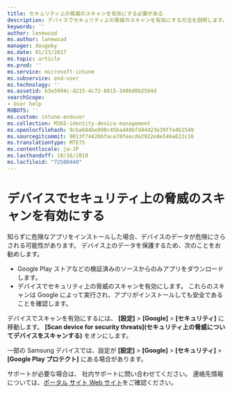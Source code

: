 ```yaml
---
title: セキュリティ上の脅威のスキャンを有効にする必要がある
description: デバイスでセキュリティ上の脅威のスキャンを有効にする方法を説明します。
keywords: ''
author: lenewsad
ms.author: lanewsad
manager: dougeby
ms.date: 01/23/2017
ms.topic: article
ms.prod: ''
ms.service: microsoft-intune
ms.subservice: end-user
ms.technology: ''
ms.assetid: b3e5994c-d215-4c72-8915-349bd0b2504d
searchScope:
- User help
ROBOTS: ''
ms.custom: intune-enduser
ms.collection: M365-identity-device-management
ms.openlocfilehash: 9cba684be990c45bad48bfd44423e39ffe4b1549
ms.sourcegitcommit: 9013f7442bbface78feecde2922e8e546a622c16
ms.translationtype: MTE75
ms.contentlocale: ja-JP
ms.lasthandoff: 10/16/2019
ms.locfileid: "72500440"
---
```

# <a name="enable-security-threat-scans-on-your-device"></a>デバイスでセキュリティ上の脅威のスキャンを有効にする 
知らずに危険なアプリをインストールした場合、デバイスのデータが危険にさらされる可能性があります。 デバイス上のデータを保護するため、次のことをお勧めします。 

* Google Play ストアなどの検証済みのソースからのみアプリをダウンロードします。  
* デバイスでセキュリティ上の脅威のスキャンを有効にします。 これらのスキャンは Google によって実行され、アプリがインストールしても安全であることを確認します。  

デバイスでスキャンを有効にするには、 **[設定]**  >  **[Google]**  >  **[セキュリティ]** に移動します。 **[Scan device for security threats]\(セキュリティ上の脅威についてデバイスをスキャンする\)** をオンにします。  

一部の Samsung デバイスでは、設定が **[設定]**  >  **[Google]**  >  **[セキュリティ]**  >  **[Google Play プロテクト]** にある場合があります。

サポートが必要な場合は、 社内サポートに問い合わせてください。 連絡先情報については、[ポータル サイト Web サイト](https://go.microsoft.com/fwlink/?linkid=2010980)をご確認ください。 
